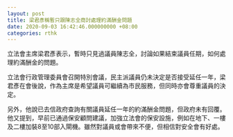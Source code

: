 ```yaml
---
layout: post
title: 梁君彥稱暫只跟陳志全商討處理約滿酬金問題
date: 2020-09-03 16:42:46.000000000 +08:00
categories: rthk
---
```


立法會主席梁君彥表示，暫時只見過議員陳志全，討論如果結束議員任期，如何處理約滿酬金的問題。

立法會行政管理委員會召開特別會議，民主派議員仍未決定是否接受延任一年，梁君彥在會後說，作為主席是希望議員可繼續為市民服務，但同時亦會尊重議員的決定。

另外，他說已去信政府查詢有關議員延任一年的約滿酬金問題，但政府未有回覆。他又提到，早前已通過保安顧問建議，加強立法會的保安設施，例如在地下、一樓及二樓加裝8至10部入閘機。雖然對議員或會帶來不便，但相信對安全會有好處。

